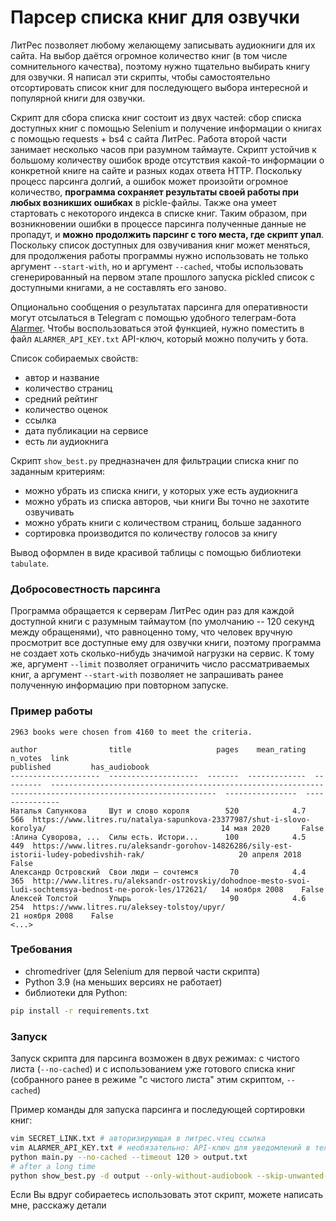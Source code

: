 # Парсер списка книг для озвучки
ЛитРес позволяет любому желающему записывать аудиокниги для их сайта. 
На выбор даётся огромное количество книг (в том числе сомнительного качества), поэтому нужно тщательно выбирать книгу для озвучки.
Я написал эти скрипты, чтобы самостоятельно отсортировать список книг для последующего выбора интересной и популярной книги для озвучки. 

Скрипт для сбора списка книг состоит из двух частей: сбор списка доступных книг с помощью Selenium и получение информации о книгах с помощью requests + bs4 с сайта ЛитРес. Работа второй части занимает несколько часов при разумном таймауте. Скрипт устойчив к большому количеству ошибок вроде отсутствия какой-то информации о конкретной книге на сайте и разных кодах ответа HTTP. Поскольку процесс парсинга долгий, а ошибок может произойти огромное количество, **программа сохраняет результаты своей работы при любых возникших ошибках** в pickle-файлы. Также она умеет стартовать с некоторого индекса в списке книг. Таким образом, при возникновении ошибки в процессе парсинга полученные данные не пропадут, и **можно продолжить парсинг с того места, где скрипт упал**. Поскольку список доступных для озвучивания книг может меняться, для продолжения работы программы нужно использовать не только аргумент `--start-with`, но и аргумент `--cached`, чтобы использовать сгенерированный на первом этапе прошлого запуска pickled список с доступными книгами, а не составлять его заново.

Опционально сообщения о результатах парсинга для оперативности могут отсылаться в Telegram с помощью удобного телеграм-бота [Alarmer](https://t.me/alarmer_bot). Чтобы воспользоваться этой функцией, нужно поместить в файл `ALARMER_API_KEY.txt` API-ключ, который можно получить у бота.

Список собираемых свойств:
- автор и название
- количество страниц
- средний рейтинг
- количество оценок
- ссылка
- дата публикации на сервисе
- есть ли аудиокнига

Скрипт `show_best.py` предназначен для фильтрации списка книг по заданным критериям:
- можно убрать из списка книги, у которых уже есть аудиокнига
- можно убрать из списка авторов, чьи книги Вы точно не захотите озвучивать
- можно убрать книги с количеством страниц, больше заданного
- сортировка производится по количеству голосов за книгу

Вывод оформлен в виде красивой таблицы с помощью библиотеки `tabulate`.


### Добросовестность парсинга
Программа обращается к серверам ЛитРес один раз для каждой доступной книги с разумным таймаутом (по умолчанию -- 120 секунд между обращенями), что равноценно тому, что человек вручную просмотрит все доступные ему для озвучки книги, поэтому программа не создает хоть сколько-нибудь значимой нагрузки на сервис. К тому же, аргумент `--limit` позволяет ограничить число рассматриваемых книг, а аргумент `--start-with` позволяет не запрашивать ранее полученную информацию при повторном запуске. 

### Пример работы

```
2963 books were chosen from 4160 to meet the criteria.

author                title                   pages    mean_rating    n_votes  link                                                                                                         published         has_audiobook
--------------------  --------------------  -------  -------------  ---------  -----------------------------------------------------------------------------------------------------------  ----------------  ---------------
Наталья Сапункова     Шут и слово короля        520            4.7        566  https://www.litres.ru/natalya-sapunkova-23377987/shut-i-slovo-korolya/                                       14 мая 2020       False
:Алина Суворова, ...  Силы есть. Истори...      100            4.5        449  https://www.litres.ru/aleksandr-gorohov-14826286/sily-est-istorii-ludey-pobedivshih-rak/                     20 апреля 2018    False
Александр Островский  Свои люди – сочтемся       70            4.4        365  http://www.litres.ru/aleksandr-ostrovskiy/dohodnoe-mesto-svoi-ludi-sochtemsya-bednost-ne-porok-les/172621/   14 ноября 2008    False
Алексей Толстой       Упырь                      90            4.6        254  https://www.litres.ru/aleksey-tolstoy/upyr/                                                                  21 ноября 2008    False
<...>
```

### Требования
- chromedriver (для Selenium для первой части скрипта)
- Python 3.9 (на меньших версиях не работает)
- библиотеки для Python:
```bash
pip install -r requirements.txt
```

### Запуск
Запуск скрипта для парсинга возможен в двух режимах: с чистого листа (`--no-cached`) и с использованием уже готового списка книг (собранного ранее в режиме "с чистого листа" этим скриптом, `--cached`)

Пример команды для запуска парсинга и последующей сортировки книг:
```bash
vim SECRET_LINK.txt # авторизирующая в литрес.чтец ссылка
vim ALARMER_API_KEY.txt # необязательно: API-ключ для уведомлений в телеграм
python main.py --no-cached --timeout 120 > output.txt 
# after a long time
python show_best.py -d output --only-without-audiobook --skip-unwanted-authors authors.txt
```

Если Вы вдруг собираетесь использовать этот скрипт, можете написать мне, расскажу детали
